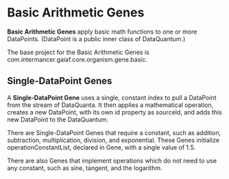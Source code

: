 # Basic Arithmetic Genes

**Basic Arithmetic Genes** apply basic math functions to one or more DataPoints. (DataPoint is a public inner class of DataQuantum.)

The base project for the Basic Arithmetic Genes is com.intermancer.gaiaf.core.organism.gene.basic.

## Single-DataPoint Genes

A **Single-DataPoint Gene** uses a single, constant index to pull a DataPoint from the stream of DataQuanta.  It then applies a mathematical operation, creates a new DataPoint, with its own id property as sourceId, and adds this new DataPoint to the DataQuantum.

There are Single-DataPoint Genes that require a constant, such as addition, subtraction, multiplication, division, and exponential.  These Genes initialize operationConstantList, declared in Gene, with a single value of 1.5.

There are also Genes that implement operations which do not need to use any constant, such as sine, tangent, and the logarithm.
